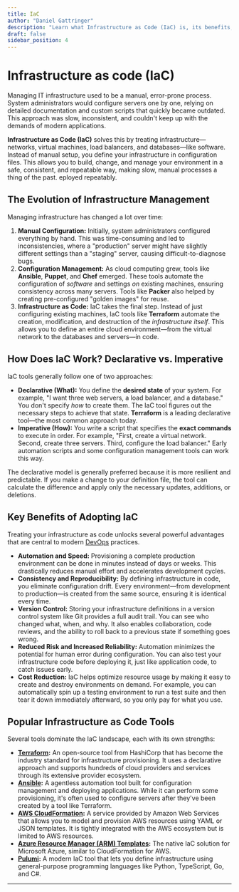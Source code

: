 ```yaml
---
title: IaC
author: "Daniel Gattringer"
description: "Learn what Infrastructure as Code (IaC) is, its benefits, key tools like Terraform and Ansible, and how it automates cloud infrastructure management."
draft: false
sidebar_position: 4
---
```

# Infrastructure as code (IaC)

Managing IT infrastructure used to be a manual, error-prone process. System administrators would configure servers one by one, relying on detailed documentation and custom scripts that quickly became outdated. This approach was slow, inconsistent, and couldn't keep up with the demands of modern applications.

**Infrastructure as Code (IaC)** solves this by treating infrastructure—networks, virtual machines, load balancers, and databases—like software. Instead of manual setup, you define your infrastructure in configuration files. This allows you to build, change, and manage your environment in a safe, consistent, and repeatable way, making slow, manual processes a thing of the past.
eployed repeatably.

## The Evolution of Infrastructure Management

Managing infrastructure has changed a lot over time:

1. **Manual Configuration:** Initially, system administrators configured everything by hand. This was time-consuming and led to inconsistencies, where a "production" server might have slightly different settings than a "staging" server, causing difficult-to-diagnose bugs.
2. **Configuration Management:** As cloud computing grew, tools like **Ansible**, **Puppet**, and **Chef** emerged. These tools automate the configuration of *software* and settings *on* existing machines, ensuring consistency across many servers. Tools like **Packer** also helped by creating pre-configured "golden images" for reuse.
3. **Infrastructure as Code:** IaC takes the final step. Instead of just configuring existing machines, IaC tools like **Terraform** automate the creation, modification, and destruction of the *infrastructure itself*. This allows you to define an entire cloud environment—from the virtual network to the databases and servers—in code.

## How Does IaC Work? Declarative vs. Imperative

IaC tools generally follow one of two approaches:

* **Declarative (What):** You define the **desired state** of your system. For example, "I want three web servers, a load balancer, and a database." You don't specify *how* to create them. The IaC tool figures out the necessary steps to achieve that state. **Terraform** is a leading declarative tool—the most common approach today.
* **Imperative (How):** You write a script that specifies the **exact commands** to execute in order. For example, "First, create a virtual network. Second, create three servers. Third, configure the load balancer." Early automation scripts and some configuration management tools can work this way.

The declarative model is generally preferred because it is more resilient and predictable. If you make a change to your definition file, the tool can calculate the difference and apply only the necessary updates, additions, or deletions.

## Key Benefits of Adopting IaC

Treating your infrastructure as code unlocks several powerful advantages that are central to modern [DevOps](../devops) practices.

* **Automation and Speed:** Provisioning a complete production environment can be done in minutes instead of days or weeks. This drastically reduces manual effort and accelerates development cycles.
* **Consistency and Reproducibility:** By defining infrastructure in code, you eliminate configuration drift. Every environment—from development to production—is created from the same source, ensuring it is identical every time.
* **Version Control:** Storing your infrastructure definitions in a version control system like Git provides a full audit trail. You can see who changed what, when, and why. It also enables collaboration, code reviews, and the ability to roll back to a previous state if something goes wrong.
* **Reduced Risk and Increased Reliability:** Automation minimizes the potential for human error during configuration. You can also test your infrastructure code before deploying it, just like application code, to catch issues early.
* **Cost Reduction:** IaC helps optimize resource usage by making it easy to create and destroy environments on demand. For example, you can automatically spin up a testing environment to run a test suite and then tear it down immediately afterward, so you only pay for what you use.

## Popular Infrastructure as Code Tools

Several tools dominate the IaC landscape, each with its own strengths:

* **[Terraform](./terraform/index.md):** An open-source tool from HashiCorp that has become the industry standard for infrastructure provisioning. It uses a declarative approach and supports hundreds of cloud providers and services through its extensive provider ecosystem.
* **[Ansible](https://docs.ansible.com/):** A agentless automation tool built for configuration management and deploying applications. While it can perform some provisioning, it's often used to configure servers after they've been created by a tool like Terraform.
* **[AWS CloudFormation](https://docs.aws.amazon.com/AWSCloudFormation/latest/UserGuide/Welcome.html):** A service provided by Amazon Web Services that allows you to model and provision AWS resources using YAML or JSON templates. It is tightly integrated with the AWS ecosystem but is limited to AWS resources.
* **[Azure Resource Manager (ARM) Templates](https://learn.microsoft.com/en-us/azure/azure-resource-manager/templates/overview):** The native IaC solution for Microsoft Azure, similar to CloudFormation for AWS.
* **[Pulumi](https://www.pulumi.com/):** A modern IaC tool that lets you define infrastructure using general-purpose programming languages like Python, TypeScript, Go, and C#.

---
